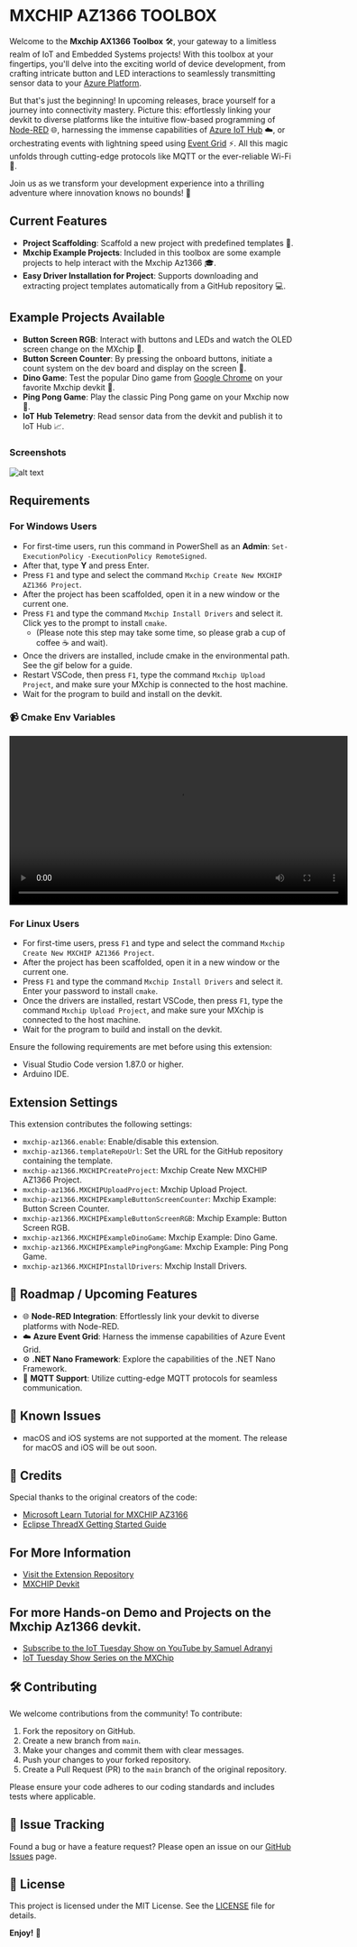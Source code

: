 # MXCHIP AZ1366 TOOLBOX

Welcome to the **Mxchip AX1366 Toolbox** 🛠️, your gateway to a limitless realm of IoT and Embedded Systems projects! With this toolbox at your fingertips, you'll delve into the exciting world of device development, from crafting intricate button and LED interactions to seamlessly transmitting sensor data to your [Azure Platform](https://portal.azure.com).

But that's just the beginning! In upcoming releases, brace yourself for a journey into connectivity mastery. Picture this: effortlessly linking your devkit to diverse platforms like the intuitive flow-based programming of [Node-RED](https://nodered.org) 🌐, harnessing the immense capabilities of [Azure IoT Hub](https://learn.microsoft.com/en-us/azure/iot-hub) ☁️, or orchestrating events with lightning speed using [Event Grid](https://learn.microsoft.com/en-us/azure/event-grid/overview) ⚡. All this magic unfolds through cutting-edge protocols like MQTT or the ever-reliable Wi-Fi 📶.

Join us as we transform your development experience into a thrilling adventure where innovation knows no bounds! 🌟

## Current Features

- **Project Scaffolding**: Scaffold a new project with predefined templates 📝.
- **Mxchip Example Projects**: Included in this toolbox are some example projects to help interact with the Mxchip Az1366 🎓.
- **Easy Driver Installation for Project**: Supports downloading and extracting project templates automatically from a GitHub repository 💻.

## Example Projects Available

- **Button Screen RGB**: Interact with buttons and LEDs and watch the OLED screen change on the MXchip 🎨.
- **Button Screen Counter**: By pressing the onboard buttons, initiate a count system on the dev board and display on the screen 🔢.
- **Dino Game**: Test the popular Dino game from [Google Chrome](https://www.google.com/chrome) on your favorite Mxchip devkit 🦖.
- **Ping Pong Game**: Play the classic Ping Pong game on your Mxchip now 🏓.
- **IoT Hub Telemetry**: Read sensor data from the devkit and publish it to IoT Hub 📈.

### Screenshots

![alt text](https://th.bing.com/th/id/R.3395ddef35554bc223c95c8f66609a5b?rik=8itn3S%2bTmNHZfQ&riu=http%3a%2f%2fwww.cnx-software.com%2fwp-content%2fuploads%2f2017%2f06%2fMXCHIP-Azure-IoT-Devkit.jpg&ehk=S7IU0FnclXa55Rw%2fpq6w1N44vejmZIVx5r2Ep4j5G7s%3d&risl=&pid=ImgRaw&r=0)

## Requirements

### For Windows Users

- For first-time users, run this command in PowerShell as an **Admin**: `Set-ExecutionPolicy -ExecutionPolicy RemoteSigned`.
- After that, type **Y** and press Enter.
- Press `F1` and type and select the command `Mxchip Create New MXCHIP AZ1366 Project`.
- After the project has been scaffolded, open it in a new window or the current one.
- Press `F1` and type the command `Mxchip Install Drivers` and select it. Click yes to the prompt to install `cmake`.
  - (Please note this step may take some time, so please grab a cup of coffee ☕ and wait).
- Once the drivers are installed, include cmake in the environmental path. See the gif below for a guide.
- Restart VSCode, then press `F1`, type the command `Mxchip Upload Project`, and make sure your MXchip is connected to the host machine.
- Wait for the program to build and install on the devkit.

### 📹 Cmake Env Variables

<div style="text-align:center;">
  <video width="600" controls>
    <source src="media/cmake.mp4" type="video/mp4">
    Your browser does not support the video tag.
  </video>
</div>

### For Linux Users

- For first-time users, press `F1` and type and select the command `Mxchip Create New MXCHIP AZ1366 Project`.
- After the project has been scaffolded, open it in a new window or the current one.
- Press `F1` and type the command `Mxchip Install Drivers` and select it. Enter your password to install `cmake`.
- Once the drivers are installed, restart VSCode, then press `F1`, type the command `Mxchip Upload Project`, and make sure your MXchip is connected to the host machine.
- Wait for the program to build and install on the devkit.

Ensure the following requirements are met before using this extension:

- Visual Studio Code version 1.87.0 or higher.
- Arduino IDE.

## Extension Settings

This extension contributes the following settings:

- `mxchip-az1366.enable`: Enable/disable this extension.
- `mxchip-az1366.templateRepoUrl`: Set the URL for the GitHub repository containing the template.
- `mxchip-az1366.MXCHIPCreateProject`: Mxchip Create New MXCHIP AZ1366 Project.
- `mxchip-az1366.MXCHIPUploadProject`: Mxchip Upload Project.
- `mxchip-az1366.MXCHIPExampleButtonScreenCounter`: Mxchip Example: Button Screen Counter.
- `mxchip-az1366.MXCHIPExampleButtonScreenRGB`: Mxchip Example: Button Screen RGB.
- `mxchip-az1366.MXCHIPExampleDinoGame`: Mxchip Example: Dino Game.
- `mxchip-az1366.MXCHIPExamplePingPongGame`: Mxchip Example: Ping Pong Game.
- `mxchip-az1366.MXCHIPInstallDrivers`: Mxchip Install Drivers.

## 📅 Roadmap / Upcoming Features

- 🌐 **Node-RED Integration**: Effortlessly link your devkit to diverse platforms with Node-RED.
- ☁️ **Azure Event Grid**: Harness the immense capabilities of Azure Event Grid.
- ⚙️ **.NET Nano Framework**: Explore the capabilities of the .NET Nano Framework.
- 🔄 **MQTT Support**: Utilize cutting-edge MQTT protocols for seamless communication.

## 🚧 Known Issues

- macOS and iOS systems are not supported at the moment. The release for macOS and iOS will be out soon.


## 🤝 Credits

Special thanks to the original creators of the code:

- [Microsoft Learn Tutorial for MXCHIP AZ3166](https://learn.microsoft.com/en-us/azure/iot/tutorial-devkit-mxchip-az3166-iot-hub)
- [Eclipse ThreadX Getting Started Guide](https://github.com/eclipse-threadx/getting-started)


## For More Information

- [Visit the Extension Repository](https://github.com/Arnold208/mxchip-az1366-extension)
- [MXCHIP Devkit](https://github.com/Arduinolibrary/MXChip-Microsoft-Azure-IoT-Developer-Kit/blob/master/az3166-pin-breakout.pdf)

## For more Hands-on Demo and Projects on the Mxchip Az1366 devkit.

- [Subscribe to the IoT Tuesday Show on YouTube by Samuel Adranyi](https://www.youtube.com/@sadranyi)
- [IoT Tuesday Show Series on the MXChip](https://www.youtube.com/watch?v=XN3sm4AvYFg)


## 🛠 Contributing

We welcome contributions from the community! To contribute:

1. Fork the repository on GitHub.
2. Create a new branch from `main`.
3. Make your changes and commit them with clear messages.
4. Push your changes to your forked repository.
5. Create a Pull Request (PR) to the `main` branch of the original repository.

Please ensure your code adheres to our coding standards and includes tests where applicable.

## 🐛 Issue Tracking

Found a bug or have a feature request? Please open an issue on our [GitHub Issues](https://github.com/Arnold208/mxchip-az1366-extension/issues) page.

## 📜 License

This project is licensed under the MIT License. See the [LICENSE](https://github.com/Arnold208/mxchip-az1366-extension/blob/main/LICENSE) file for details.
 
**Enjoy!** 🎉
